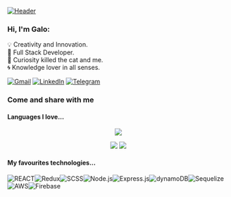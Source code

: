 <!-- [![Header](https://user-images.githubusercontent.com/88691710/174714079-86a3d203-02f7-4cf7-afaf-fcc10ab57ace.png)](https://www.galomeggiolaro.com/) -->

[![Header](https://user-images.githubusercontent.com/88691710/174714079-86a3d203-02f7-4cf7-afaf-fcc10ab57ace.png)](https://galomegg.github.io/portfolio/)

### Hi, I'm Galo:

💡 Creativity and Innovation.  
🎡 Full Stack Developer.  
🧭 Curiosity killed the cat and me.  
🌀 Knowledge lover in all senses.

[![Gmail](https://img.shields.io/badge/-GMAIL-D14836?style=for-the-badge&logo=gmail&logoColor=white)](mailto:galomeggiolarobul@gmail.com)
[![LinkedIn](https://img.shields.io/badge/-LINKEDIN-0077B5?style=for-the-badge&logo=linkedin&logoColor=white)](https://www.linkedin.com/in/frontendgalomeggiolaro/)
[![Telegram](https://img.shields.io/badge/-TELEGRAM-2CA5E0?style=for-the-badge&logo=telegram&logoColor=white)](https://t.me/wtscrackin)

### Come and share with me 

<!-- -Latest Tweet: <div align="center">
    <a href=https://twitter.com/Wtscrackin/status/1643291388962824194 style="text-decoration:none; padding:2% display:flex; flex-direction:column; justify-content:space-around; aling-items:center;">
    <div align="center" style="background-color:#0d0d0d; border-radius:16px; width:
    60%;">
    <p style="color:#fafafa; width:50%; font-size:1.2rem;">Acabo de comprarme mi primer teclado mecánico, nada de otro mundo, ni expensive. Creo que es más barato ser ludópata que entrar ...</p>
    <img src=https://res.cloudinary.com/dh2eofcns/provider/twitter.png alt="{{wtscrackin}}" style="max-width:90%; margin:2%" />
    </div>
    </a>
    </div> -->
<!-- [![GaloMeggiolaro.com](https://img.shields.io/badge/-ADAMALSTON.COM-000000?style=for-the-badge&logo=react&logoColor=white)](https://www.galomeggiolaro.com/) -->

#### Languages I love...

<p align="center" title="Languages I love">
<img src="https://github-readme-stats.vercel.app/api/top-langs/?username=galomegg&layout=compact">
</p>
<div align="center"> 
<img src="https://img.shields.io/badge/-TypeScript-000000?style=flat&logo=typescript">
<img src="https://img.shields.io/badge/-SQL-000000?style=flat&logo=postgresql">
</div>

<!-- ![Python](https://img.shields.io/badge/-Python-000000?style=flat&logo=python) -->

#### My favourites technologies... 

<p align="center">
    
![REACT](https://img.shields.io/badge/-React-222222?style=flat&logo=React&logoColor=00c8ff)![Redux](https://img.shields.io/badge/-Redux-222222?style=flat&logo=redux&logoColor=7248b6)![SCSS](https://img.shields.io/badge/-Sass-222222?style=flat&logo=sass&logoColor=cc6699)![Node.js](https://img.shields.io/badge/-Node.js-222222?style=flat&logo=Node.js&logoColor=339933)![Express.js](https://img.shields.io/badge/-Express.js-222222?style=flat&logo=express&logoColor=FFFFFF)![dynamoDB](https://img.shields.io/badge/-DynamoDB-222222?style=flat&logo=amazondynamodb&logoColor=4053D6)![Sequelize](https://img.shields.io/badge/-Sequelize-222222?style=flat&logo=sequelize&logoColor=#09b8e2)![AWS](https://img.shields.io/badge/-AWS-222222?style=flat&logo=amazonaws&logoColor=FF9900)![Firebase](https://img.shields.io/badge/-Firebase-222222?style=flat&logo=firebase&logoColor=FFA611)

</p>
